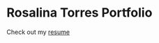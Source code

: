# Rosalina Torres Portfolio

Check out my [resume](https://rosalinatorres888.github.io/portfolio/rosalina-resume.html)
